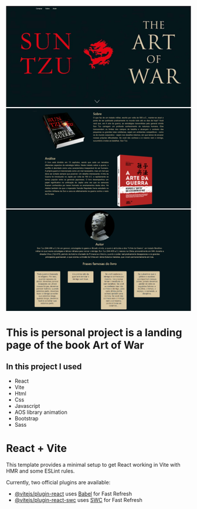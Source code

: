 <img src="./ilustration prints/1.png">
<img src="./ilustration prints/2.png">
<img src="./ilustration prints/3.png">

# This is personal project is a landing page of the book Art of War

## In this project I used

- React
- Vite
- Html
- Css
- Javascript
- AOS library animation
- Bootstrap
- Sass

# React + Vite

This template provides a minimal setup to get React working in Vite with HMR and some ESLint rules.

Currently, two official plugins are available:

- [@vitejs/plugin-react](https://github.com/vitejs/vite-plugin-react/blob/main/packages/plugin-react/README.md) uses [Babel](https://babeljs.io/) for Fast Refresh
- [@vitejs/plugin-react-swc](https://github.com/vitejs/vite-plugin-react-swc) uses [SWC](https://swc.rs/) for Fast Refresh
